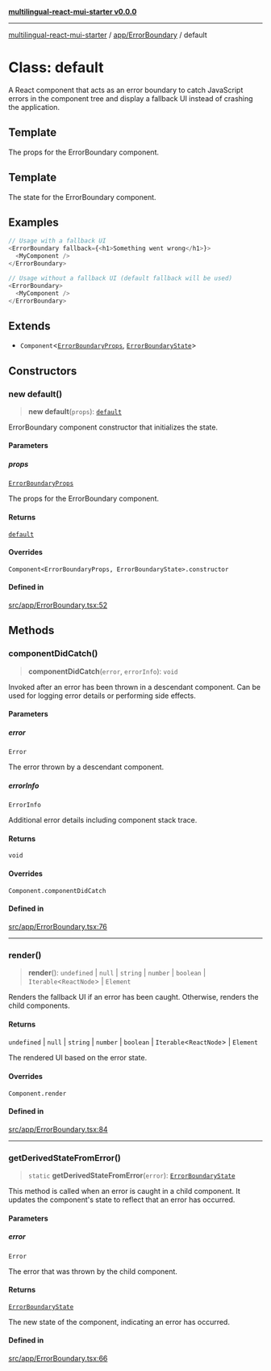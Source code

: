 [**multilingual-react-mui-starter v0.0.0**](../../../README.md)

***

[multilingual-react-mui-starter](../../../modules.md) / [app/ErrorBoundary](../README.md) / default

# Class: default

A React component that acts as an error boundary to catch JavaScript errors
in the component tree and display a fallback UI instead of crashing the application.

## Template

The props for the ErrorBoundary component.

## Template

The state for the ErrorBoundary component.

## Examples

```ts
// Usage with a fallback UI
<ErrorBoundary fallback={<h1>Something went wrong</h1>}>
  <MyComponent />
</ErrorBoundary>
```

```ts
// Usage without a fallback UI (default fallback will be used)
<ErrorBoundary>
  <MyComponent />
</ErrorBoundary>
```

## Extends

- `Component`\<[`ErrorBoundaryProps`](../interfaces/ErrorBoundaryProps.md), [`ErrorBoundaryState`](../interfaces/ErrorBoundaryState.md)\>

## Constructors

### new default()

> **new default**(`props`): [`default`](default.md)

ErrorBoundary component constructor that initializes the state.

#### Parameters

##### props

[`ErrorBoundaryProps`](../interfaces/ErrorBoundaryProps.md)

The props for the ErrorBoundary component.

#### Returns

[`default`](default.md)

#### Overrides

`Component<ErrorBoundaryProps, ErrorBoundaryState>.constructor`

#### Defined in

[src/app/ErrorBoundary.tsx:52](https://github.com/mjleb/multilingual-react-mui-starter/blob/4001bafb94d61503cd015bd5c25feca82f64be32/src/app/ErrorBoundary.tsx#L52)

## Methods

### componentDidCatch()

> **componentDidCatch**(`error`, `errorInfo`): `void`

Invoked after an error has been thrown in a descendant component. Can be used for logging
error details or performing side effects.

#### Parameters

##### error

`Error`

The error thrown by a descendant component.

##### errorInfo

`ErrorInfo`

Additional error details including component stack trace.

#### Returns

`void`

#### Overrides

`Component.componentDidCatch`

#### Defined in

[src/app/ErrorBoundary.tsx:76](https://github.com/mjleb/multilingual-react-mui-starter/blob/4001bafb94d61503cd015bd5c25feca82f64be32/src/app/ErrorBoundary.tsx#L76)

***

### render()

> **render**(): `undefined` \| `null` \| `string` \| `number` \| `boolean` \| `Iterable`\<`ReactNode`\> \| `Element`

Renders the fallback UI if an error has been caught. Otherwise, renders the child components.

#### Returns

`undefined` \| `null` \| `string` \| `number` \| `boolean` \| `Iterable`\<`ReactNode`\> \| `Element`

The rendered UI based on the error state.

#### Overrides

`Component.render`

#### Defined in

[src/app/ErrorBoundary.tsx:84](https://github.com/mjleb/multilingual-react-mui-starter/blob/4001bafb94d61503cd015bd5c25feca82f64be32/src/app/ErrorBoundary.tsx#L84)

***

### getDerivedStateFromError()

> `static` **getDerivedStateFromError**(`error`): [`ErrorBoundaryState`](../interfaces/ErrorBoundaryState.md)

This method is called when an error is caught in a child component.
It updates the component's state to reflect that an error has occurred.

#### Parameters

##### error

`Error`

The error that was thrown by the child component.

#### Returns

[`ErrorBoundaryState`](../interfaces/ErrorBoundaryState.md)

The new state of the component, indicating an error has occurred.

#### Defined in

[src/app/ErrorBoundary.tsx:66](https://github.com/mjleb/multilingual-react-mui-starter/blob/4001bafb94d61503cd015bd5c25feca82f64be32/src/app/ErrorBoundary.tsx#L66)

